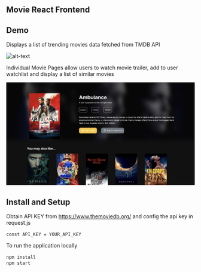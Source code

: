 ## Movie React Frontend

## Demo 
Displays a list of trending movies data fetched from TMDB API

![alt-text](https://github.com/lindaerin/movie-react-frontend/blob/main/demo/demo-1.png)


Individual Movie Pages allow users to watch movie trailer, add to user watchlist and display a list of similar movies

![alt-text](https://github.com/lindaerin/movie-react-frontend/blob/main/demo/demo-2.png)


## Install and Setup

Obtain API KEY from https://www.themoviedb.org/ and config the api key in request.js

```
const API_KEY = YOUR_API_KEY
```

To run the application locally

```
npm install
npm start
```

